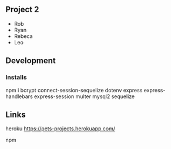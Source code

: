## Project 2

* Rob
* Ryan
* Rebeca
* Leo

## Development
### Installs
npm i bcrypt connect-session-sequelize dotenv express express-handlebars express-session multer mysql2 sequelize

## Links
heroku https://pets-projects.herokuapp.com/

npm 